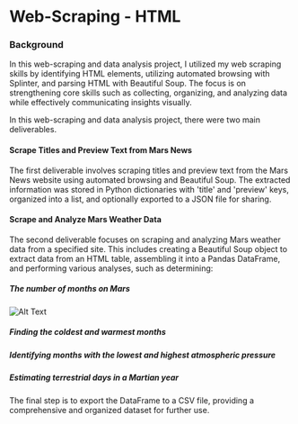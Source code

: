 # Web-Scraping - HTML


### Background
In this web-scraping and data analysis project, I utilized my web scraping skills by identifying HTML elements, utilizing automated browsing with Splinter, and parsing HTML with Beautiful Soup. The focus is on strengthening core skills such as collecting, organizing, and analyzing data while effectively communicating insights visually.

In this web-scraping and data analysis project, there were two main deliverables. 

#### Scrape Titles and Preview Text from Mars News
The first deliverable involves scraping titles and preview text from the Mars News website using automated browsing and Beautiful Soup. The extracted information was stored in Python dictionaries with 'title' and 'preview' keys, organized into a list, and optionally exported to a JSON file for sharing. 


#### Scrape and Analyze Mars Weather Data
The second deliverable focuses on scraping and analyzing Mars weather data from a specified site. This includes creating a Beautiful Soup object to extract data from an HTML table, assembling it into a Pandas DataFrame, and performing various analyses, such as determining:

##### The number of months on Mars
![Alt Text](https://github.com/peatk/Group3_Project_-1/blob/main/graphs/Heatmap.png)

##### Finding the coldest and warmest months

##### Identifying months with the lowest and highest atmospheric pressure

##### Estimating terrestrial days in a Martian year

The final step is to export the DataFrame to a CSV file, providing a comprehensive and organized dataset for further use.
